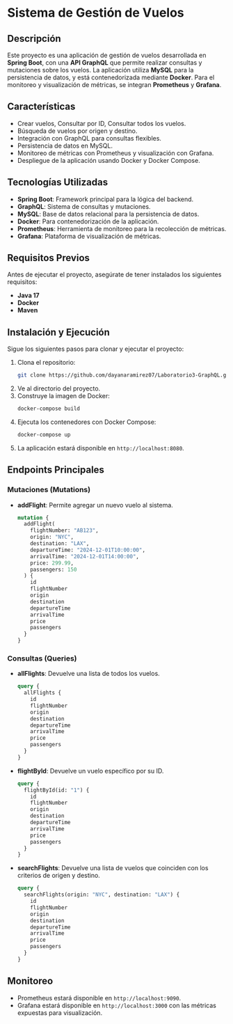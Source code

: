 # Sistema de Gestión de Vuelos

## Descripción
Este proyecto es una aplicación de gestión de vuelos desarrollada en **Spring Boot**, con una **API GraphQL** que permite realizar consultas y mutaciones sobre los vuelos. La aplicación utiliza **MySQL** para la persistencia de datos, y está contenedorizada mediante **Docker**. Para el monitoreo y visualización de métricas, se integran **Prometheus** y **Grafana**.

## Características
- Crear vuelos, Consultar por ID, Consultar todos los vuelos.
- Búsqueda de vuelos por origen y destino.
- Integración con GraphQL para consultas flexibles.
- Persistencia de datos en MySQL.
- Monitoreo de métricas con Prometheus y visualización con Grafana.
- Despliegue de la aplicación usando Docker y Docker Compose.

## Tecnologías Utilizadas
- **Spring Boot**: Framework principal para la lógica del backend.
- **GraphQL**: Sistema de consultas y mutaciones.
- **MySQL**: Base de datos relacional para la persistencia de datos.
- **Docker**: Para contenedorización de la aplicación.
- **Prometheus**: Herramienta de monitoreo para la recolección de métricas.
- **Grafana**: Plataforma de visualización de métricas.

## Requisitos Previos
Antes de ejecutar el proyecto, asegúrate de tener instalados los siguientes requisitos:
- **Java 17**
- **Docker**
- **Maven**

## Instalación y Ejecución
Sigue los siguientes pasos para clonar y ejecutar el proyecto:

1. Clona el repositorio:
   ```bash
   git clone https://github.com/dayanaramirez07/Laboratorio3-GraphQL.git
2. Ve al directorio del proyecto.
3. Construye la imagen de Docker:
   ```bash
   docker-compose build
4. Ejecuta los contenedores con Docker Compose:
   ```bash
   docker-compose up
5. La aplicación estará disponible en `http://localhost:8080`.

## Endpoints Principales
### Mutaciones (Mutations)
- **addFlight**: Permite agregar un nuevo vuelo al sistema.
  ```graphql
  mutation {
    addFlight(
      flightNumber: "AB123",
      origin: "NYC",
      destination: "LAX",
      departureTime: "2024-12-01T10:00:00",
      arrivalTime: "2024-12-01T14:00:00",
      price: 299.99,
      passengers: 150
    ) {
      id
      flightNumber
      origin
      destination
      departureTime
      arrivalTime
      price
      passengers
    }
  }

### Consultas (Queries)
- **allFlights**: Devuelve una lista de todos los vuelos.
  ```graphql
  query {
    allFlights {
      id
      flightNumber
      origin
      destination
      departureTime
      arrivalTime
      price
      passengers
    }
  }

- **flightById**: Devuelve un vuelo específico por su ID.
  ```graphql
  query {
    flightById(id: "1") {
      id
      flightNumber
      origin
      destination
      departureTime
      arrivalTime
      price
      passengers
    }
  }

- **searchFlights**: Devuelve una lista de vuelos que coinciden con los criterios de origen y destino.
  ```graphql
  query {
    searchFlights(origin: "NYC", destination: "LAX") {
      id
      flightNumber
      origin
      destination
      departureTime
      arrivalTime
      price
      passengers
    }
  }

## Monitoreo
- Prometheus estará disponible en `http://localhost:9090`.
- Grafana estará disponible en `http://localhost:3000` con las métricas expuestas para visualización.
